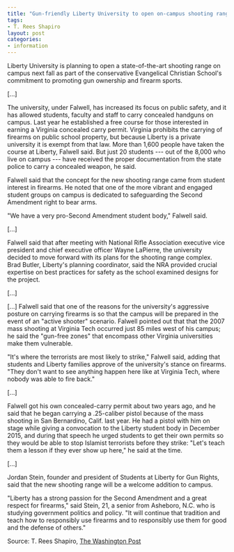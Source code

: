```yaml
---
title: "Gun-friendly Liberty University to open on-campus shooting range"
tags:
- T. Rees Shapiro
layout: post
categories:
- information
---
```


Liberty University is planning to open a state-of-the-art shooting range on campus next fall as part of the conservative Evangelical Christian School's commitment to promoting gun ownership and firearm sports.

\[...\]

The university, under Falwell, has increased its focus on public safety, and it has allowed students, faculty and staff to carry concealed handguns on campus. Last year he established a free course for those interested in earning a Virginia concealed carry permit. Virginia prohibits the carrying of firearms on public school property, but because Liberty is a private university it is exempt from that law. More than 1,600 people have taken the course at Liberty, Falwell said. But just 20 students --- out of the 8,000 who live on campus --- have received the proper documentation from the state police to carry a concealed weapon, he said.

Falwell said that the concept for the new shooting range came from student interest in firearms. He noted that one of the more vibrant and engaged student groups on campus is dedicated to safeguarding the Second Amendment right to bear arms.

"We have a very pro-Second Amendment student body," Falwell said.

\[...\]

Falwell said that after meeting with National Rifle Association executive vice president and chief executive officer Wayne LaPierre, the university decided to move forward with its plans for the shooting range complex. Brad Butler, Liberty's planning coordinator, said the NRA provided crucial expertise on best practices for safety as the school examined designs for the project.

\[...\]

\[...\] Falwell said that one of the reasons for the university's aggressive posture on carrying firearms is so that the campus will be prepared in the event of an "active shooter" scenario. Falwell pointed out that that the 2007 mass shooting at Virginia Tech occurred just 85 miles west of his campus; he said the "gun-free zones" that encompass other Virginia universities make them vulnerable.

"It's where the terrorists are most likely to strike," Falwell said, adding that students and Liberty families approve of the university's stance on firearms. "They don't want to see anything happen here like at Virginia Tech, where nobody was able to fire back."

\[...\]

Falwell got his own concealed-carry permit about two years ago, and he said that he began carrying a .25-caliber pistol because of the mass shooting in San Bernardino, Calif. last year. He had a pistol with him on stage while giving a convocation to the Liberty student body in December 2015, and during that speech he urged students to get their own permits so they would be able to stop Islamist terrorists before they strike: "Let's teach them a lesson if they ever show up here," he said at the time.

\[...\]

Jordan Stein, founder and president of Students at Liberty for Gun Rights, said that the new shooting range will be a welcome addition to campus.

"Liberty has a strong passion for the Second Amendment and a great respect for firearms," said Stein, 21, a senior from Asheboro, N.C. who is studying government politics and policy. "It will continue that tradition and teach how to responsibly use firearms and to responsibly use them for good and the defense of others."

Source: T. Rees Shapiro, [The Washington Post](https://www.washingtonpost.com/news/grade-point/wp/2016/12/15/gun-friendly-liberty-university-to-open-on-campus-shooting-range/)
